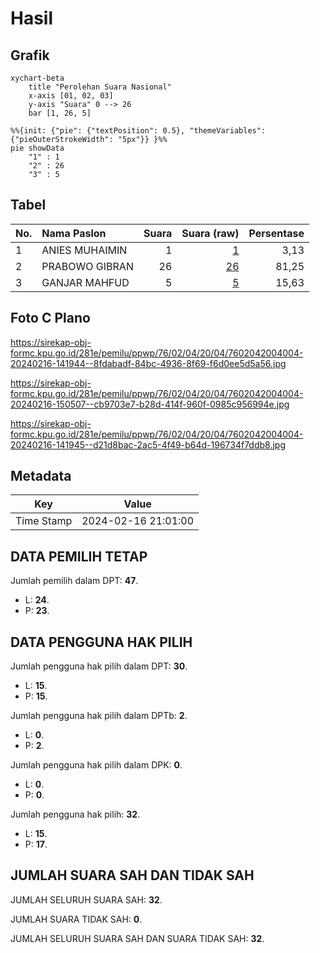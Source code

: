 # Hasil

## Grafik

```mermaid
xychart-beta
    title "Perolehan Suara Nasional"
    x-axis [01, 02, 03]
    y-axis "Suara" 0 --> 26
    bar [1, 26, 5]
```

```mermaid
%%{init: {"pie": {"textPosition": 0.5}, "themeVariables": {"pieOuterStrokeWidth": "5px"}} }%%
pie showData
    "1" : 1
    "2" : 26
    "3" : 5
```

## Tabel

| No. | Nama Paslon    | Suara | Suara (raw) | Persentase |
|:--- |:-------------- | -----:| -----------:| ----------:|
| 1   | ANIES MUHAIMIN | 1     | [1][p-1]    | 3,13       |
| 2   | PRABOWO GIBRAN | 26    | [26][p-2]   | 81,25      |
| 3   | GANJAR MAHFUD  | 5     | [5][p-3]    | 15,63      |


[p-1]: https://github.com/gigit-pemilu/pemilu-2024/blob/main/pilpres/hitung-suara/sub/76-sulawesi-barat/sub/02-mamuju/sub/04-kalumpang/sub/2004-karama/sub/004-tps/sub/paslon-1.txt
[p-2]: https://github.com/gigit-pemilu/pemilu-2024/blob/main/pilpres/hitung-suara/sub/76-sulawesi-barat/sub/02-mamuju/sub/04-kalumpang/sub/2004-karama/sub/004-tps/sub/paslon-2.txt
[p-3]: https://github.com/gigit-pemilu/pemilu-2024/blob/main/pilpres/hitung-suara/sub/76-sulawesi-barat/sub/02-mamuju/sub/04-kalumpang/sub/2004-karama/sub/004-tps/sub/paslon-3.txt

## Foto C Plano

https://sirekap-obj-formc.kpu.go.id/281e/pemilu/ppwp/76/02/04/20/04/7602042004004-20240216-141944--8fdabadf-84bc-4936-8f69-f6d0ee5d5a56.jpg

https://sirekap-obj-formc.kpu.go.id/281e/pemilu/ppwp/76/02/04/20/04/7602042004004-20240216-150507--cb9703e7-b28d-414f-960f-0985c956994e.jpg

https://sirekap-obj-formc.kpu.go.id/281e/pemilu/ppwp/76/02/04/20/04/7602042004004-20240216-141945--d21d8bac-2ac5-4f49-b64d-196734f7ddb8.jpg


## Metadata

| Key        | Value               |
| ---------- | ------------------- |
| Time Stamp | 2024-02-16 21:01:00 |


## DATA PEMILIH TETAP

Jumlah pemilih dalam DPT: **47**.
 * L: **24**.
 * P: **23**.

## DATA PENGGUNA HAK PILIH

Jumlah pengguna hak pilih dalam DPT: **30**.
 * L: **15**.
 * P: **15**.

Jumlah pengguna hak pilih dalam DPTb: **2**.
 * L: **0**.
 * P: **2**.

Jumlah pengguna hak pilih dalam DPK: **0**.
 * L: **0**.
 * P: **0**.

Jumlah pengguna hak pilih: **32**.
 * L: **15**.
 * P: **17**.

## JUMLAH SUARA SAH DAN TIDAK SAH

JUMLAH SELURUH SUARA SAH: **32**.

JUMLAH SUARA TIDAK SAH: **0**.

JUMLAH SELURUH SUARA SAH DAN SUARA TIDAK SAH: **32**.


